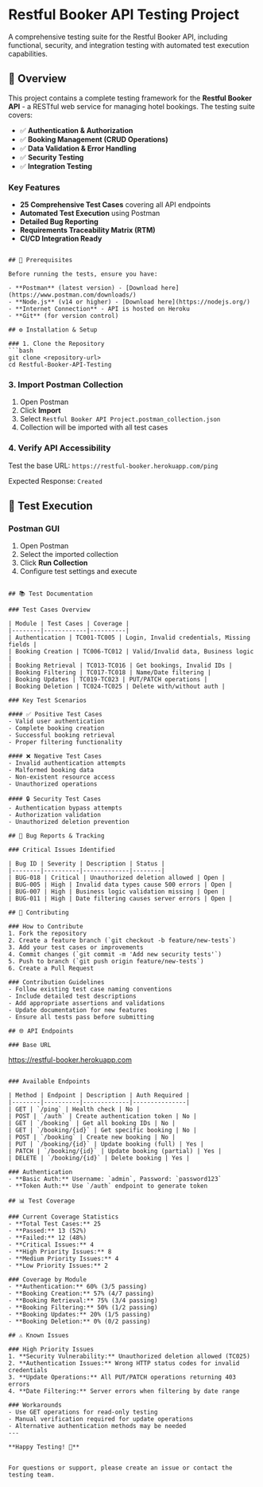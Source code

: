 # Restful Booker API Testing Project

A comprehensive testing suite for the Restful Booker API, including functional, security, and integration testing with automated test execution capabilities.

## 🎯 Overview

This project contains a complete testing framework for the **Restful Booker API** - a RESTful web service for managing hotel bookings. The testing suite covers:

- ✅ **Authentication & Authorization**
- ✅ **Booking Management (CRUD Operations)**
- ✅ **Data Validation & Error Handling**
- ✅ **Security Testing**
- ✅ **Integration Testing**

### Key Features

- **25 Comprehensive Test Cases** covering all API endpoints
- **Automated Test Execution** using Postman
- **Detailed Bug Reporting**
- **Requirements Traceability Matrix (RTM)**
- **CI/CD Integration Ready**

```

## 🔧 Prerequisites

Before running the tests, ensure you have:

- **Postman** (latest version) - [Download here](https://www.postman.com/downloads/)
- **Node.js** (v14 or higher) - [Download here](https://nodejs.org/)
- **Internet Connection** - API is hosted on Heroku
- **Git** (for version control)

## ⚙️ Installation & Setup

### 1. Clone the Repository
```bash
git clone <repository-url>
cd Restful-Booker-API-Testing
```

### 3. Import Postman Collection
1. Open Postman
2. Click **Import**
3. Select `Restful Booker API Project.postman_collection.json`
4. Collection will be imported with all test cases

### 4. Verify API Accessibility
Test the base URL: `https://restful-booker.herokuapp.com/ping`

Expected Response: `Created`

## 🚀 Test Execution

### Postman GUI
1. Open Postman
2. Select the imported collection
3. Click **Run Collection**
4. Configure test settings and execute
```

## 📚 Test Documentation

### Test Cases Overview

| Module | Test Cases | Coverage |
|--------|------------|----------|
| Authentication | TC001-TC005 | Login, Invalid credentials, Missing fields |
| Booking Creation | TC006-TC012 | Valid/Invalid data, Business logic |
| Booking Retrieval | TC013-TC016 | Get bookings, Invalid IDs |
| Booking Filtering | TC017-TC018 | Name/Date filtering |
| Booking Updates | TC019-TC023 | PUT/PATCH operations |
| Booking Deletion | TC024-TC025 | Delete with/without auth |

### Key Test Scenarios

#### ✅ Positive Test Cases
- Valid user authentication
- Complete booking creation
- Successful booking retrieval
- Proper filtering functionality

#### ❌ Negative Test Cases
- Invalid authentication attempts
- Malformed booking data
- Non-existent resource access
- Unauthorized operations

#### 🔒 Security Test Cases
- Authentication bypass attempts
- Authorization validation
- Unauthorized deletion prevention

## 🐛 Bug Reports & Tracking

### Critical Issues Identified

| Bug ID | Severity | Description | Status |
|--------|----------|-------------|--------|
| BUG-018 | Critical | Unauthorized deletion allowed | Open |
| BUG-005 | High | Invalid data types cause 500 errors | Open |
| BUG-007 | High | Business logic validation missing | Open |
| BUG-011 | High | Date filtering causes server errors | Open |

## 🤝 Contributing

### How to Contribute
1. Fork the repository
2. Create a feature branch (`git checkout -b feature/new-tests`)
3. Add your test cases or improvements
4. Commit changes (`git commit -m 'Add new security tests'`)
5. Push to branch (`git push origin feature/new-tests`)
6. Create a Pull Request

### Contribution Guidelines
- Follow existing test case naming conventions
- Include detailed test descriptions
- Add appropriate assertions and validations
- Update documentation for new features
- Ensure all tests pass before submitting

## 🌐 API Endpoints

### Base URL
```
https://restful-booker.herokuapp.com
```

### Available Endpoints

| Method | Endpoint | Description | Auth Required |
|--------|----------|-------------|---------------|
| GET | `/ping` | Health check | No |
| POST | `/auth` | Create authentication token | No |
| GET | `/booking` | Get all booking IDs | No |
| GET | `/booking/{id}` | Get specific booking | No |
| POST | `/booking` | Create new booking | No |
| PUT | `/booking/{id}` | Update booking (full) | Yes |
| PATCH | `/booking/{id}` | Update booking (partial) | Yes |
| DELETE | `/booking/{id}` | Delete booking | Yes |

### Authentication
- **Basic Auth:** Username: `admin`, Password: `password123`
- **Token Auth:** Use `/auth` endpoint to generate token

## 📊 Test Coverage

### Current Coverage Statistics
- **Total Test Cases:** 25
- **Passed:** 13 (52%)
- **Failed:** 12 (48%)
- **Critical Issues:** 4
- **High Priority Issues:** 8
- **Medium Priority Issues:** 4
- **Low Priority Issues:** 2

### Coverage by Module
- **Authentication:** 60% (3/5 passing)
- **Booking Creation:** 57% (4/7 passing)
- **Booking Retrieval:** 75% (3/4 passing)
- **Booking Filtering:** 50% (1/2 passing)
- **Booking Updates:** 20% (1/5 passing)
- **Booking Deletion:** 0% (0/2 passing)

## ⚠️ Known Issues

### High Priority Issues
1. **Security Vulnerability:** Unauthorized deletion allowed (TC025)
2. **Authentication Issues:** Wrong HTTP status codes for invalid credentials
3. **Update Operations:** All PUT/PATCH operations returning 403 errors
4. **Date Filtering:** Server errors when filtering by date range

### Workarounds
- Use GET operations for read-only testing
- Manual verification required for update operations
- Alternative authentication methods may be needed
---

**Happy Testing! 🎉**


For questions or support, please create an issue or contact the testing team.

